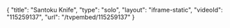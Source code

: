 {
    "title": "Santoku Knife",
    "type": "solo",
    "layout": "iframe-static",
    "videoId": "115259137",
    "url": "\/tvpembed\/115259137"
}
